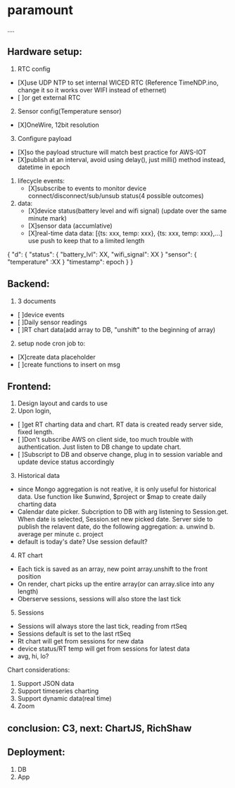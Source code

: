 # paramount
....
## Hardware setup:
1. RTC config
  - [X]use UDP NTP to set internal WICED RTC (Reference TimeNDP.ino, change it so it works over WIFI instead of ethernet)
  - [ ]or get external RTC
2. Sensor config(Temperature sensor)
  - [X]OneWire, 12bit resolution
3. Configure payload
  - [X]so the payload structure will match best practice for AWS-IOT
  - [X]publish at an interval, avoid using delay(), just milli() method instead, datetime in epoch
  
1. lifecycle events:
    - [X]subscribe to events to monitor device connect/disconnect/sub/unsub status(4 possible outcomes)
2. data:
    - [X]device status(battery level and wifi signal) (update over the same minute mark)
    - [X]sensor data (accumlative)
    - [X]real-time data 
    data: [{ts: xxx, temp: xxx}, {ts: xxx, temp: xxx},...]
    use push to keep that to a limited length
    
  {
    "d": {
        "status": {
            "battery_lvl": XX,
            "wifi_signal": XX
        }
        "sensor": {
            "temperature" :XX
        }
        "timestamp": epoch
    }
}
  
## Backend:
1. 3 documents
  - [ ]device events
  - [ ]Daily sensor readings
  - [ ]RT chart data(add array to DB, "unshift" to the beginning of array)
2. setup node cron job to:
  - [X]create data placeholder
  - [ ]create functions to insert on msg

## Frontend:
1. Design layout and cards to use
2. Upon login, 
  - [ ]get RT charting data and chart.  RT data is created ready server side, fixed length.
  - [ ]Don't subscribe AWS on client side, too much trouble with authentication.  Just listen to DB change to update chart.
  - [ ]Subscript to DB and observe change, plug in to session variable and update device status accordingly
3. Historical data
  - since Mongo aggregation is not reative, it is only useful for historical data.  Use function like $unwind, $project or $map to create daily charting data
  - Calendar date picker.  Subcription to DB with arg listening to Session.get.  When date is selected, Session.set new picked date.  Server side to publish the relavent date, do the following aggregation:
  a. unwind
  b. average per minute
  c. project
  - default is today's date? Use session default?
4. RT chart
  - Each tick is saved as an array, new point array.unshift to the front position
  - On render, chart picks up the entire array(or can array.slice into any length)
  - Oberserve sessions, sessions will also store the last tick

5. Sessions
  - Sessions will always store the last tick, reading from rtSeq
  - Sessions default is set to the last rtSeq
  - Rt chart will get from sessions for new data
  - device status/RT temp will get from sessions for latest data
  - avg, hi, lo?

Chart considerations:
1. Support JSON data
2. Support timeseries charting
3. Support dynamic data(real time)
4. Zoom
## conclusion: C3, next: ChartJS, RichShaw

## Deployment:
1. DB
2. App
